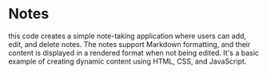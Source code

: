 # Notes
this code creates a simple note-taking application where users can add, edit, and delete notes. The notes support Markdown formatting, and their content is displayed in a rendered format when not being edited. It's a basic example of creating dynamic content using HTML, CSS, and JavaScript.
